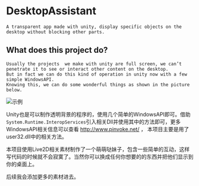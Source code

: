# DesktopAssistant

	A transparent app made with unity, display specific objects on the desktop without blocking other parts.
	
## What does this project do?
 
	Usually the projects  we make with unity are full screen, we can’t penetrate it to see or interact other content on the desktop. 
	But in fact we can do this kind of operation in unity now with a few simple WindowsAPI. 
	Knowing this, we can do some wonderful things as shown in the picture below.
	
![示例](http://blog.lidonghui.xyz:8080/Github/DesktopAssistant1.jpg)

Unity也是可以制作透明背景的程序的，使用几个简单的WindowsAPI即可。借助```System.Runtime.InteropServices```引入相关Dll并使用其中的方法即可，更多WindowsAPI相关信息可以查看 http://www.pinvoke.net/ ， 本项目主要是用了user32.dll中的相关方法。

本项目使用Live2D相关素材制作了一个萌萌哒妹子，包含一些简单的互动，这样写代码的时候就不会寂寞了。当然你可以换成任何你想要的的东西并把他们显示到你的桌面上。



后续我会添加更多的素材进去。
